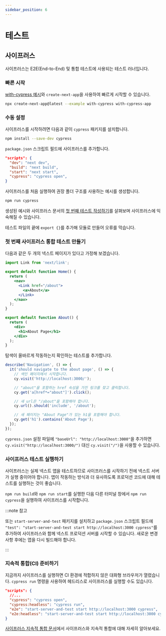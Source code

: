 ```yaml
---
sidebar_position: 6
---
```


# 테스트

## 사이프러스

사이프러스는 E2E(End-to-End) 및 통합 테스트에 사용되는 테스트 러너입니다.

### 빠른 시작

[with-cypress 예시](https://github.com/vercel/next.js/tree/canary/examples/with-cypress)와 `create-next-app`을 사용하여 빠르게 시작할 수 있습니다.

```bash
npx create-next-app@latest --example with-cypress with-cypress-app
```

### 수동 설정

사이프러스를 시작하려면 다음과 같이 `cypress` 패키지를 설치합니다.

```bash
npm install --save-dev cypress
```

`package.json` 스크립트 필드에 사이프러스를 추가합니다.

```json
"scripts": {
  "dev": "next dev",
  "build": "next build",
  "start": "next start",
  "cypress": "cypress open",
}
```

사이프러스를 처음 실행하여 권장 폴더 구조를 사용하는 예시를 생성합니다.

```bash
npm run cypress
```

생성된 예시와 사이프러스 문서의 [첫 번째 테스트 작성하기](https://docs.cypress.io/guides/getting-started/writing-your-first-test)를 살펴보며 사이프러스에 익숙해질 수 있습니다.

테스트 파일의 끝에 `export {}`를 추가해 모듈로 만들어 오류를 막습니다.

### 첫 번째 사이프러스 통합 테스트 만들기

다음과 같은 두 개의 넥스트 페이지가 있다고 가정해 보겠습니다.

```jsx title="pages/index.js"
import Link from 'next/link';

export default function Home() {
  return (
    <nav>
      <Link href="/about">
        <a>About</a>
      </Link>
    </nav>
  );
}
```

```jsx title="pages/about.js"
export default function About() {
  return (
    <div>
      <h1>About Page</h1>
    </div>
  );
}
```

탐색이 올바르게 작동하는지 확인하는 테스트를 추가합니다.

```jsx title="cypress/integration/app.spec.js"
describe('Navigation', () => {
  it('should navigate to the about page', () => {
    // 색인 페이지에서 시작합니다.
    cy.visit('http://localhost:3000/');

    // "about"을 포함하는 href 속성을 가진 링크를 찾고 클릭합니다.
    cy.get('a[href*="about"]').click();

    // 새 url은 "/about"을 포함해야 합니다.
    cy.url().should('include', '/about');

    // 새 페이지는 "About Page"가 있는 h1을 포함해야 합니다.
    cy.get('h1').contains('About Page');
  });
});
```

`cypress.json` 설정 파일에 `"baseUrl": "http://localhost:3000"`을 추가하면 `cy.visit("http://localhost:3000/")` 대신 `cy.visit("/")`을 사용할 수 있습니다.

### 사이프러스 테스트 실행하기

사이프러스는 실제 넥스트 앱을 테스트하므로 사이프러스를 시작하기 전에 넥스트 서버가 실행 중이어야 합니다. 앱이 작동하는 방식과 더 유사하도록 프로덕션 코드에 대해 테스트를 실행하는 것이 좋습니다.

`npm run build`와 `npm run start`를 실행한 다음 다른 터미널 창에서 `npm run cypress`을 실행하여 사이프러스를 시작합니다.

:::note 참고

또는 `start-server-and-test` 패키지를 설치하고 `package.json` 스크립트 필드에 `"test": "start-server-and-test start http://localhost:3000 cypress"`를 추가하여 사이프러스와 함께 넥스트 프로덕션 서버를 시작할 수 있습니다. 새로운 변경 사항 후에는 앱을 다시 빌드해야 합니다.

:::

### 지속적 통합(CI) 준비하기

지금까지 사이프러스를 실행하면 CI 환경에 적합하지 않은 대화형 브라우저가 열렸습니다. `cypress run` 명령을 사용하여 헤드리스로 사이프러스를 실행할 수도 있습니다.

```json title="package.json"
"scripts": {
  //...
  "cypress": "cypress open",
  "cypress:headless": "cypress run",
  "e2e": "start-server-and-test start http://localhost:3000 cypress",
  "e2e:headless": "start-server-and-test start http://localhost:3000 cypress:headless"
}
```

[사이프러스 지속적 통합 문서](https://docs.cypress.io/guides/continuous-integration/introduction)에서 사이프러스와 지속적 통합에 대해 자세히 알아보세요.
